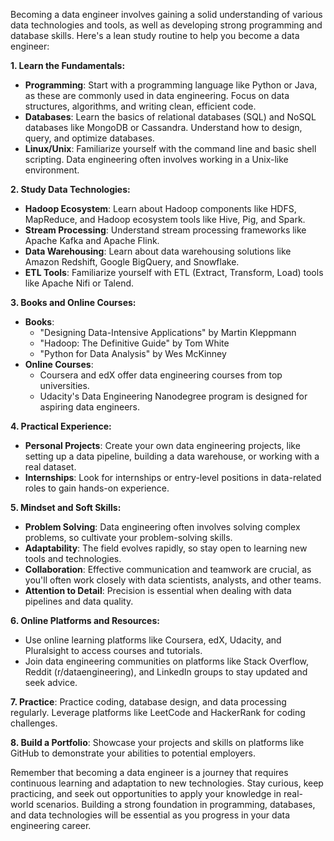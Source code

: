 Becoming a data engineer involves gaining a solid understanding of various data technologies and tools, as well as developing strong programming and database skills. Here's a lean study routine to help you become a data engineer:

**1. Learn the Fundamentals:**
   - **Programming**: Start with a programming language like Python or Java, as these are commonly used in data engineering. Focus on data structures, algorithms, and writing clean, efficient code.
   - **Databases**: Learn the basics of relational databases (SQL) and NoSQL databases like MongoDB or Cassandra. Understand how to design, query, and optimize databases.
   - **Linux/Unix**: Familiarize yourself with the command line and basic shell scripting. Data engineering often involves working in a Unix-like environment.

**2. Study Data Technologies:**
   - **Hadoop Ecosystem**: Learn about Hadoop components like HDFS, MapReduce, and Hadoop ecosystem tools like Hive, Pig, and Spark.
   - **Stream Processing**: Understand stream processing frameworks like Apache Kafka and Apache Flink.
   - **Data Warehousing**: Learn about data warehousing solutions like Amazon Redshift, Google BigQuery, and Snowflake.
   - **ETL Tools**: Familiarize yourself with ETL (Extract, Transform, Load) tools like Apache Nifi or Talend.

**3. Books and Online Courses:**
   - **Books**:
     - "Designing Data-Intensive Applications" by Martin Kleppmann
     - "Hadoop: The Definitive Guide" by Tom White
     - "Python for Data Analysis" by Wes McKinney
   - **Online Courses**:
     - Coursera and edX offer data engineering courses from top universities.
     - Udacity's Data Engineering Nanodegree program is designed for aspiring data engineers.

**4. Practical Experience:**
   - **Personal Projects**: Create your own data engineering projects, like setting up a data pipeline, building a data warehouse, or working with a real dataset.
   - **Internships**: Look for internships or entry-level positions in data-related roles to gain hands-on experience.

**5. Mindset and Soft Skills:**
   - **Problem Solving**: Data engineering often involves solving complex problems, so cultivate your problem-solving skills.
   - **Adaptability**: The field evolves rapidly, so stay open to learning new tools and technologies.
   - **Collaboration**: Effective communication and teamwork are crucial, as you'll often work closely with data scientists, analysts, and other teams.
   - **Attention to Detail**: Precision is essential when dealing with data pipelines and data quality.

**6. Online Platforms and Resources:**
   - Use online learning platforms like Coursera, edX, Udacity, and Pluralsight to access courses and tutorials.
   - Join data engineering communities on platforms like Stack Overflow, Reddit (r/dataengineering), and LinkedIn groups to stay updated and seek advice.

**7. Practice**: Practice coding, database design, and data processing regularly. Leverage platforms like LeetCode and HackerRank for coding challenges.

**8. Build a Portfolio**: Showcase your projects and skills on platforms like GitHub to demonstrate your abilities to potential employers.

Remember that becoming a data engineer is a journey that requires continuous learning and adaptation to new technologies. Stay curious, keep practicing, and seek out opportunities to apply your knowledge in real-world scenarios. Building a strong foundation in programming, databases, and data technologies will be essential as you progress in your data engineering career.